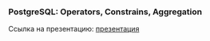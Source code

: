 ### PostgreSQL: Operators, Constrains, Aggregation

Ссылка на презентацию: [презентация](https://github.com/ait-tr/cohort39.1/blob/main/db/lesson_03/PostgreSQL_Operators_Constrains_Aggregation.pdf)
